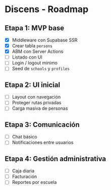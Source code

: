 # Discens - Roadmap

## Etapa 1: MVP base
- [x] Middleware con Supabase SSR
- [x] Crear tabla `persons`
- [x] ABM con Server Actions
- [ ] Listado con UI
- [ ] Login / logout mínimo
- [ ] Seed de `schools` y `profiles`

## Etapa 2: UI inicial
- [ ] Layout con navegación
- [ ] Proteger rutas privadas
- [ ] Carga masiva de personas

## Etapa 3: Comunicación
- [ ] Chat básico
- [ ] Notificaciones entre usuarios

## Etapa 4: Gestión administrativa
- [ ] Caja diaria
- [ ] Facturación
- [ ] Reportes por escuela
